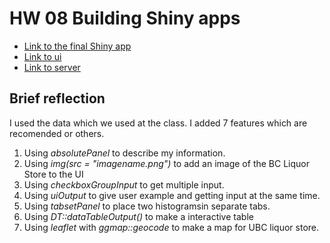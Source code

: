 # HW 08 Building Shiny apps


- [Link to the final Shiny app](https://yeonuk.shinyapps.io/hw08/)
- [Link to ui](https://github.com/yeonukkim/STAT545-hw-Kim-Yeonuk/blob/master/hw08/ui.R)
- [Link to server](https://github.com/yeonukkim/STAT545-hw-Kim-Yeonuk/blob/master/hw08/server.R)

## Brief reflection

I used the data which we used at the class. I added 7 features which are recomended or others.

1. Using *absolutePanel* to describe my information.
2. Using *img(src = "imagename.png")* to add an image of the BC Liquor Store to the UI
3. Using *checkboxGroupInput* to get multiple input.
4. Using *uiOutput* to give user example and getting input at the same time.
5. Using *tabsetPanel* to place two histogramsin separate tabs.
6. Using *DT::dataTableOutput()* to make a interactive table
7. Using *leaflet* with *ggmap::geocode* to make a map for UBC liquor store.


